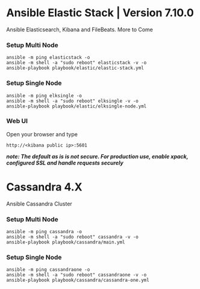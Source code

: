 # Ansible Elastic Stack | Version 7.10.0
Ansible Elasticsearch, Kibana and FileBeats. More to Come

### Setup Multi Node
```
ansible -m ping elasticstack -o
ansible -m shell -a "sudo reboot" elasticstack -v -o
ansible-playbook playbook/elastic/elastic-stack.yml
```
### Setup Single Node
```
ansible -m ping elksingle -o
ansible -m shell -a "sudo reboot" elksingle -v -o
ansible-playbook playbook/elastic/elksingle-node.yml
```
###  Web UI
Open your browser and type
```
http://<kibana public ip>:5601
```
***note: The default as is is not secure. For production use, enable xpack, configured SSL and handle requests securely***
<br>

# Cassandra 4.X
Ansible Cassandra Cluster

### Setup Multi Node
```
ansible -m ping cassandra -o
ansible -m shell -a "sudo reboot" cassandra -v -o
ansible-playbook playbook/cassandra/main.yml
```
### Setup Single Node
```
ansible -m ping cassandraone -o
ansible -m shell -a "sudo reboot" cassandraone -v -o
ansible-playbook playbook/cassandra/cassandra-one.yml
```
